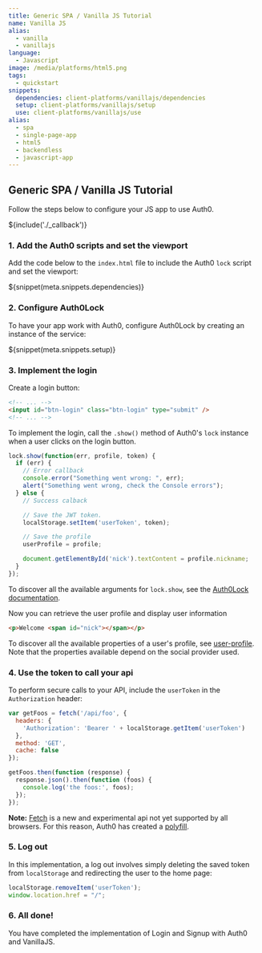 ```yaml
---
title: Generic SPA / Vanilla JS Tutorial
name: Vanilla JS
alias:
  - vanilla
  - vanillajs
language: 
  - Javascript
image: /media/platforms/html5.png
tags:
  - quickstart
snippets:
  dependencies: client-platforms/vanillajs/dependencies
  setup: client-platforms/vanillajs/setup
  use: client-platforms/vanillajs/use
alias:
  - spa
  - single-page-app
  - html5
  - backendless
  - javascript-app
---
```


## Generic SPA / Vanilla JS Tutorial

Follow the steps below to configure your JS app to use Auth0.

${include('./\_callback')}

### 1. Add the Auth0 scripts and set the viewport

Add the code below to the `index.html` file to include the Auth0 `lock` script and set the viewport:

${snippet(meta.snippets.dependencies)}

### 2. Configure Auth0Lock

To have your app work with Auth0, configure Auth0Lock by creating an instance of the service:

${snippet(meta.snippets.setup)}

### 3. Implement the login

Create a login button:

```html
<!-- ... -->
<input id="btn-login" class="btn-login" type="submit" />
<!-- ... -->
```

To implement the login, call the `.show()` method of Auth0's `lock` instance when a user clicks on the login button.

```js
lock.show(function(err, profile, token) {
  if (err) {
    // Error callback
    console.error("Something went wrong: ", err);
    alert("Something went wrong, check the Console errors");
  } else {
    // Success calback

    // Save the JWT token.
    localStorage.setItem('userToken', token);

    // Save the profile
    userProfile = profile;

    document.getElementById('nick').textContent = profile.nickname;
  }
});

```

To discover all the available arguments for `lock.show`, see the [Auth0Lock documentation](/libraries/lock#-show-options-callback-).


Now you can retrieve the user profile and display user information

```html
<p>Welcome <span id="nick"></span></p>
```

To discover all the available properties of a user's profile, see [user-profile](/user-profile). Note that the properties available depend on the social provider used.

### 4. Use the token to call your api

To perform secure calls to your API, include the `userToken` in the `Authorization` header:

```js
var getFoos = fetch('/api/foo', {
  headers: {
    'Authorization': 'Bearer ' + localStorage.getItem('userToken')
  },
  method: 'GET',
  cache: false
});

getFoos.then(function (response) {
  response.json().then(function (foos) {
    console.log('the foos:', foos);
  });
});
```

__Note:__ [Fetch](https://developer.mozilla.org/en-US/docs/Web/API/Fetch_API/Using_Fetch) is a new and experimental api not yet supported by all browsers. For this reason, Auth0 has created a [polyfill](https://github.com/github/fetch).

### 5. Log out

In this implementation, a log out involves simply deleting the saved token from `localStorage` and redirecting the user to the home page:

```js
localStorage.removeItem('userToken');
window.location.href = "/";
```

### 6. All done!

You have completed the implementation of Login and Signup with Auth0 and VanillaJS.
